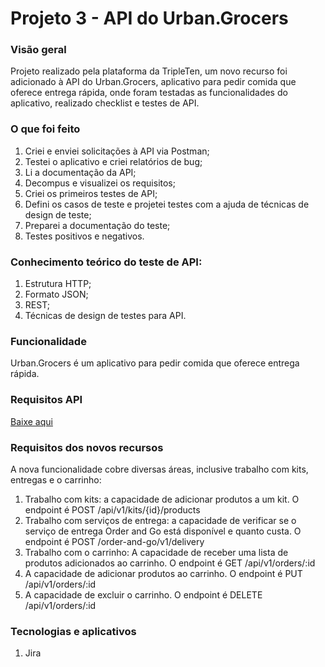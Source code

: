 # Projeto 3 - API do Urban.Grocers

### Visão geral
Projeto realizado pela plataforma da TripleTen, um novo recurso foi adicionado à API do Urban.Grocers, aplicativo para pedir comida que oferece entrega rápida, onde foram testadas as funcionalidades do aplicativo, realizado checklist e testes de API.

### O que foi feito
1. Criei e enviei solicitações à API via Postman;
2. Testei o aplicativo e criei relatórios de bug;
3. Li a documentação da API;
4. Decompus e visualizei os requisitos;
5. Criei os primeiros testes de API;
4. Defini os casos de teste e projetei testes com a ajuda de técnicas de design de teste;
5. Preparei a documentação do teste;
6. Testes positivos e negativos.

### Conhecimento teórico do teste de API:
1. Estrutura HTTP;
2. Formato JSON;
3. REST;
4. Técnicas de design de testes para API.

### Funcionalidade
Urban.Grocers é um aplicativo para pedir comida que oferece entrega rápida. 

### Requisitos API
[Baixe aqui](https://github.com/bibiellabraz/meusarquivos/blob/6a6ff6c477bca073ba576e35fd2a361819fbce32/3%20Requisitos_para_o_back-end_do_Urban.grocers.pdf)

### Requisitos dos novos recursos
A nova funcionalidade cobre diversas áreas, inclusive trabalho com kits, entregas e o carrinho:
1. Trabalho com kits: a capacidade de adicionar produtos a um kit. O endpoint é POST /api/v1/kits/{id}/products
2. Trabalho com serviços de entrega: a capacidade de verificar se o serviço de entrega Order and Go está disponível e quanto custa. O endpoint é POST /order-and-go/v1/delivery
3. Trabalho com o carrinho: A capacidade de receber uma lista de produtos adicionados ao carrinho. O endpoint é GET /api/v1/orders/:id
4. A capacidade de adicionar produtos ao carrinho. O endpoint é PUT /api/v1/orders/:id
5. A capacidade de excluir o carrinho. O endpoint é DELETE /api/v1/orders/:id   

### Tecnologias e aplicativos
1. Jira

